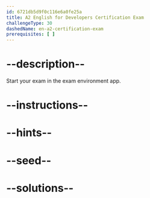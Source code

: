 ```yaml
---
id: 6721db5d9f0c116e6a0fe25a
title: A2 English for Developers Certification Exam
challengeType: 30
dashedName: en-a2-certification-exam
prerequisites: [ ]
---
```


# --description--

Start your exam in the exam environment app.

# --instructions--

# --hints--

# --seed--

# --solutions--
